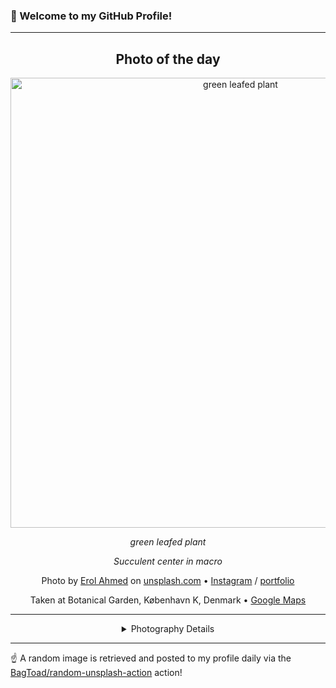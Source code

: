 ### 👋 Welcome to my GitHub Profile!

----
<div align="center">

## Photo of the day
  
  <a href="https://unsplash.com/photos/green-leafed-plant-aIYFR0vbADk"><img width="720" src="https://images.unsplash.com/photo-1459664018906-085c36f472af?crop=entropy&cs=tinysrgb&fit=max&fm=jpg&ixid=M3w1OTQ0OTd8MHwxfHJhbmRvbXx8fHx8fHx8fDE3NDUxMjkzNTB8&ixlib=rb-4.0.3&q=80&w=1080" alt="green leafed plant"></a>
  
  <em>green leafed plant</em>
  
  <em>Succulent center in macro</em>

  Photo by [Erol Ahmed](http://erol.com) on [unsplash.com](https://unsplash.com/) • [Instagram](https://instagram.com/erol_is) / [portfolio](http://erol.com)
  
  Taken at Botanical Garden, København K, Denmark • [Google Maps](https://www.google.com/maps/search/?api=1&query=55.6874015,12.5730587)
  
  ---
  
<details>
<summary>Photography Details</summary>
  
| Parameter     | Value |
| ------------- | ----- |
| Camera Model  | Canon EOS 6D |
| Exposure Time | 1/100 |
| Aperture      | 1.8 |
| Focal Length  | 50.0 |
| ISO           | 640 |
| Location      | Botanical Garden, København K, Denmark (Denmark) |
| Coordinates   | Latitude 55.6874015, Longitude 12.5730587 |

</details>

</div>

----

☝️ A random image is retrieved and posted to my profile daily via the [BagToad/random-unsplash-action](https://github.com/BagToad/random-unsplash-action) action!
